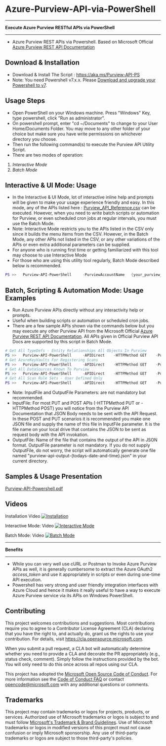 # Azure-Purview-API-via-PowerShell

************
**Execute Azure Purview RESTful APIs via PowerShell**
*****************************************************
- Azure Purview REST APIs via Powershell. Based on Microsoft Official [Azure Purview REST API Documentation](https://docs.microsoft.com/en-us/rest/api/purview/)

## Download & Installation
- Download & Install The Script : https://aka.ms/Purview-API-PS
- Note: You need Powershell v7.x.x. Please [Download and upgrade your Powershell to v7](https://docs.microsoft.com/en-us/powershell/scripting/install/installing-powershell-core-on-windows?view=powershell-7.1). 

## Usage Steps
- Open PowerShell on your Windows machine. Press "Windows" Key, type powershell, click "Run as administrator".
- On powershell prompt, enter "cd ~/Documents" to change to your User Home/Documents Folder. You may move to any other folder of your choice but make sure you have write permissions on whichever directory you choose.
- Then run the following command(s) to execute the Purview API Utility Script.
- There are two modes of operation: 
1. *Interactive Mode*
2. *Batch Mode*


## Interactive & UI Mode: Usage
- In the Interactive & UI Mode, lot of interactive inline help and prompts will be given to make your usage experience friendly and easy. In this mode, any of the APIs listed here : [Purview_API_Reference.csv](https://github.com/Azure/Azure-Purview-API-PowerShell/blob/main/Purview_API_Reference.csv) can be executed. However, when you need to write batch scripts or automation for Purview, or even scheduled cron jobs at regular intervals, you must use the Batch Mode.
- Note: Interactive Mode restricts you to the APIs listed in the CSV only since it builds the menu items from the CSV. However, in the Batch Mode, any other APIs not listed in the CSV, or any other variations of the APIs or even extra additional parameters can be supplied. 
- For anyone who is running first time or getting familiarized with this tool may choose to use Interactive Mode
- For those who are using this utility tool regularly, Batch Mode described below is recommended.
```PowerShell
PS >>   Purview-API-PowerShell     -PurviewAccountName   {your_purview_account_name}
```

## Batch, Scripting & Automation Mode: Usage Examples 
- Run Azure Purview APIs directly without any interactivity help or prompts.
- Useful when building scripts or automation or scheduled cron jobs.
- There are a few sample APIs shown via the commands below but you may execute any other Purview API from the Microsoft Official [Azure Purview REST API Documentation](https://docs.microsoft.com/en-us/rest/api/purview/). All APIs given in Official Purview API Docs are supported by this script in Batch Mode.
```PowerShell
# Get All TypeDefs - Entity Relationships All Objects In Purview
PS >>   Purview-API-PowerShell     -APIDirect    -HTTPMethod GET    -PurviewAPIDirectURL "https://{your-purview-account-name}.purview.azure.com/catalog/api/atlas/v2/types/typedefs?api-version=2021-07-01"     -InputFile inputfile.json     -OutputFile outputfile.json
# Get AzureKeyVaults For Registering Scans
PS >>   Purview-API-PowerShell     -APIDirect    -HTTPMethod GET    -PurviewAPIDirectURL "https://{your-purview-account-name}.purview.azure.com/scan/azurekeyvaults?api-version=2021-07-01"
# Get All DataSources Known To Purview
PS >>   Purview-API-PowerShell     -APIDirect    -HTTPMethod GET    -PurviewAPIDirectURL "https://{your-purview-account-name}.purview.azure.com/scan/datasources?api-version=2021-07-01" 
# Get All Scan Rule Sets - User Defined Only
PS >>   Purview-API-PowerShell     -APIDirect    -HTTPMethod GET    -PurviewAPIDirectURL "https://{your-purview-account-name}.purview.azure.com/scan/scanrulesets?api-version=2021-07-01" 
```
- Note: InputFile and OutputFile Parameters: are not mandatory but recommended. 
- InputFile: For most PUT and POST APIs (-HTTPMethod PUT or -HTTPMethod POST) you will notice from the Purview API Documentation that JSON Body needs to be sent with the API Request. In these POST and PUT scenarios it is recommended you make one JSON file and supply the name of this file in InputFile parameter. It is the file name on your local drive that contains the JSON to be sent as request body with the API invokation. 
- OutputFile: Name of the file that contains the output of the API in JSON format. OutputFile parameter is not mandatory. If you do not supply OutputFile, do not worry, the script will automatically generate one file named "purview-api-output-{todays-date-and-time}.json" in your current directory.

## Samples & Usage Presentation 
[Purview-API-Powershell.pdf](https://github.com/Azure/Azure-Purview-API-PowerShell/blob/main/Purview-API-Powershell.pdf)

## Videos
Installation Video [![Installation](https://www.powershellgallery.com/Content/Images/Branding/packageDefaultIcon.svg)](https://youtu.be/rrTYnEqPHgM)

Interactive Mode: Video [![Interactive Mode](https://www.powershellgallery.com/Content/Images/Branding/packageDefaultIcon.svg)](https://youtu.be/rrTYnEqPHgM)

Batch Mode: Video [![Batch Mode](https://www.powershellgallery.com/Content/Images/Branding/packageDefaultIcon.svg)](https://youtu.be/rrTYnEqPHgM)

************
**Benefits**
************
- While you can very well use cURL or Postman to Invoke Azure Purview APIs as well, it is generally cumbersome to extract the Azure OAuth2 *access_token* and use it appropriately in scripts or even during one-time API execution.
- Powershell has very strong and user friendly integration interfaces with Azure Cloud and hence it makes it really useful to have a way to execute Azure Purview service via its APIs on Windows PowerShell.


## Contributing

This project welcomes contributions and suggestions.  Most contributions require you to agree to a
Contributor License Agreement (CLA) declaring that you have the right to, and actually do, grant us
the rights to use your contribution. For details, visit https://cla.opensource.microsoft.com.

When you submit a pull request, a CLA bot will automatically determine whether you need to provide
a CLA and decorate the PR appropriately (e.g., status check, comment). Simply follow the instructions
provided by the bot. You will only need to do this once across all repos using our CLA.

This project has adopted the [Microsoft Open Source Code of Conduct](https://opensource.microsoft.com/codeofconduct/).
For more information see the [Code of Conduct FAQ](https://opensource.microsoft.com/codeofconduct/faq/) or
contact [opencode@microsoft.com](mailto:opencode@microsoft.com) with any additional questions or comments.

## Trademarks

This project may contain trademarks or logos for projects, products, or services. Authorized use of Microsoft 
trademarks or logos is subject to and must follow 
[Microsoft's Trademark & Brand Guidelines](https://www.microsoft.com/en-us/legal/intellectualproperty/trademarks/usage/general).
Use of Microsoft trademarks or logos in modified versions of this project must not cause confusion or imply Microsoft sponsorship.
Any use of third-party trademarks or logos are subject to those third-party's policies.
